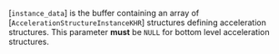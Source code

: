[`instance_data`] is the buffer containing an array of
[`AccelerationStructureInstanceKHR`] structures defining
acceleration structures.
This parameter  **must**  be `NULL` for bottom level acceleration structures.